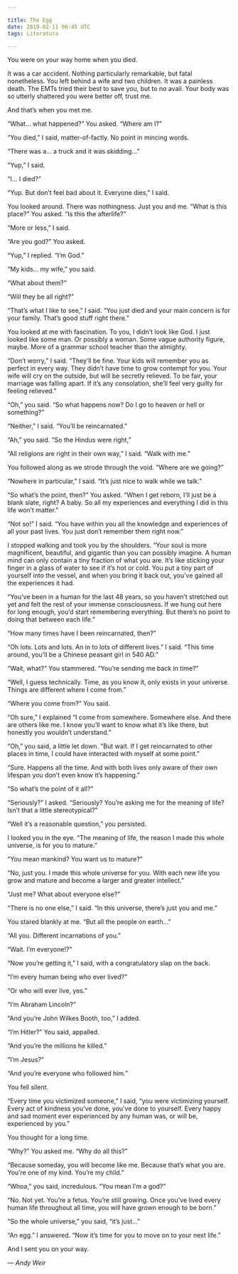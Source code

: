 ```yaml
---

title: The Egg
date: 2019-02-11 06:45 UTC
tags: Literatura

---
```



You were on your way home when you died.

It was a car accident. Nothing particularly remarkable, but fatal nonetheless. You left behind a wife and two children. It was a painless death. The EMTs tried their best to save you, but to no avail. Your body was so utterly shattered you were better off, trust me.

And that’s when you met me.

“What… what happened?” You asked. “Where am I?”

“You died,” I said, matter-of-factly. No point in mincing words.

“There was a… a truck and it was skidding…”

“Yup,” I said.

“I… I died?”

“Yup. But don’t feel bad about it. Everyone dies,” I said.

You looked around. There was nothingness. Just you and me. “What is this place?” You asked. “Is this the afterlife?”

“More or less,” I said.

“Are you god?” You asked.

“Yup,” I replied. “I’m God.”

“My kids… my wife,” you said.

“What about them?”

“Will they be all right?”

“That’s what I like to see,” I said. “You just died and your main concern is for your family. That’s good stuff right there.”

You looked at me with fascination. To you, I didn’t look like God. I just looked like some man. Or possibly a woman. Some vague authority figure, maybe. More of a grammar school teacher than the almighty.

“Don’t worry,” I said. “They’ll be fine. Your kids will remember you as perfect in every way. They didn’t have time to grow contempt for you. Your wife will cry on the outside, but will be secretly relieved. To be fair, your marriage was falling apart. If it’s any consolation, she’ll feel very guilty for feeling relieved.”

“Oh,” you said. “So what happens now? Do I go to heaven or hell or something?”

“Neither,” I said. “You’ll be reincarnated.”

“Ah,” you said. “So the Hindus were right,”

“All religions are right in their own way,” I said. “Walk with me.”

You followed along as we strode through the void. “Where are we going?”

“Nowhere in particular,” I said. “It’s just nice to walk while we talk.”

“So what’s the point, then?” You asked. “When I get reborn, I’ll just be a blank slate, right? A baby. So all my experiences and everything I did in this life won’t matter.”

“Not so!” I said. “You have within you all the knowledge and experiences of all your past lives. You just don’t remember them right now.”

I stopped walking and took you by the shoulders. “Your soul is more magnificent, beautiful, and gigantic than you can possibly imagine. A human mind can only contain a tiny fraction of what you are. It’s like sticking your finger in a glass of water to see if it’s hot or cold. You put a tiny part of yourself into the vessel, and when you bring it back out, you’ve gained all the experiences it had.

“You’ve been in a human for the last 48 years, so you haven’t stretched out yet and felt the rest of your immense consciousness. If we hung out here for long enough, you’d start remembering everything. But there’s no point to doing that between each life.”

“How many times have I been reincarnated, then?”

“Oh lots. Lots and lots. An in to lots of different lives.” I said. “This time around, you’ll be a Chinese peasant girl in 540 AD.”

“Wait, what?” You stammered. “You’re sending me back in time?”

“Well, I guess technically. Time, as you know it, only exists in your universe. Things are different where I come from.”

“Where you come from?” You said.

“Oh sure,” I explained “I come from somewhere. Somewhere else. And there are others like me. I know you’ll want to know what it’s like there, but honestly you wouldn’t understand.”

“Oh,” you said, a little let down. “But wait. If I get reincarnated to other places in time, I could have interacted with myself at some point.”

“Sure. Happens all the time. And with both lives only aware of their own lifespan you don’t even know it’s happening.”

“So what’s the point of it all?”

“Seriously?” I asked. “Seriously? You’re asking me for the meaning of life? Isn’t that a little stereotypical?”

“Well it’s a reasonable question,” you persisted.

I looked you in the eye. “The meaning of life, the reason I made this whole universe, is for you to mature.”

“You mean mankind? You want us to mature?”

“No, just you. I made this whole universe for you. With each new life you grow and mature and become a larger and greater intellect.”

“Just me? What about everyone else?”

“There is no one else,” I said. “In this universe, there’s just you and me.”

You stared blankly at me. “But all the people on earth…”

“All you. Different incarnations of you.”

“Wait. I’m everyone!?”

“Now you’re getting it,” I said, with a congratulatory slap on the back.

“I’m every human being who ever lived?”

“Or who will ever live, yes.”

“I’m Abraham Lincoln?”

“And you’re John Wilkes Booth, too,” I added.

“I’m Hitler?” You said, appalled.

“And you’re the millions he killed.”

“I’m Jesus?”

“And you’re everyone who followed him.”

You fell silent.

“Every time you victimized someone,” I said, “you were victimizing yourself. Every act of kindness you’ve done, you’ve done to yourself. Every happy and sad moment ever experienced by any human was, or will be, experienced by you.”

You thought for a long time.

“Why?” You asked me. “Why do all this?”

“Because someday, you will become like me. Because that’s what you are. You’re one of my kind. You’re my child.”

“Whoa,” you said, incredulous. “You mean I’m a god?”

“No. Not yet. You’re a fetus. You’re still growing. Once you’ve lived every human life throughout all time, you will have grown enough to be born.”

“So the whole universe,” you said, “it’s just…”

“An egg.” I answered. “Now it’s time for you to move on to your next life.”

And I sent you on your way.

&mdash; <em>Andy Weir</em>